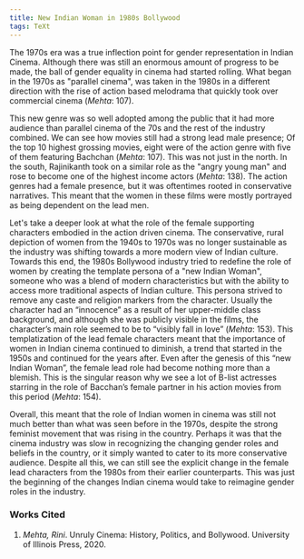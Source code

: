 ```yaml
---
title: New Indian Woman in 1980s Bollywood
tags: TeXt
---
```


The 1970s era was a true inflection point for gender representation in Indian Cinema. Although there was still an enormous amount of progress to be made, the ball of gender equality in cinema had started rolling. What began in the 1970s as "parallel cinema", was taken in the 1980s in a different direction with the rise of action based melodrama that quickly took over commercial cinema (*Mehta*: 107). 

This new genre was so well adopted among the public that it had more audience than parallel cinema of the 70s and the rest of the industry combined. We can see how movies still had a strong lead male presence; Of the top 10 highest grossing movies, eight were of the action genre with five of them featuring Bachchan (*Mehta*: 107). This was not just in the north. In the south, Rajinikanth took on a similar role as the "angry young man" and rose to become one of the highest income actors (*Mehta*: 138). The action genres had a female presence, but it was oftentimes rooted in conservative narratives. This meant that the women in these films were mostly portrayed as being dependent on the lead men.

Let's take a deeper look at what the role of the female supporting characters embodied in the action driven cinema. The conservative, rural depiction of women from the 1940s to 1970s was no longer sustainable as the industry was shifting towards a more modern view of Indian culture. Towards this end, the 1980s Bollywood industry tried to redefine the role of women by creating the template persona of a "new Indian Woman", someone who was a blend of modern characteristics but with the ability to access more traditional aspects of Indian culture. This persona strived to remove any caste and religion markers from the character. Usually the character had an “innocence” as a result of her upper-middle class background, and although she was publicly visible in the films, the character’s main role seemed to be to “visibly fall in love” (*Mehta*: 153). This templatization of the lead female characters meant that the importance of women in Indian cinema continued to diminish, a trend that started in the 1950s and continued for the years after. Even after the genesis of this “new Indian Woman”, the female lead role had become nothing more than a blemish. This is the singular reason why we see a lot of B-list actresses starring in the role of Bacchan’s female partner in his action movies from this period (*Mehta*: 154).

Overall, this meant that the role of Indian women in cinema was still not much better than what was seen before in the 1970s, despite the strong feminist movement that was rising in the country. Perhaps it was that the cinema industry was slow in recognizing the changing gender roles and beliefs in the country, or it simply wanted to cater to its more conservative audience. Despite all this, we can still see the explicit change in the female lead characters from the 1980s from their earlier counterparts. This was just the beginning of the changes Indian cinema would take to reimagine gender roles in the industry.

### Works Cited

1. *Mehta, Rini*. Unruly Cinema: History, Politics, and Bollywood. University of Illinois Press, 2020.


<!--more-->